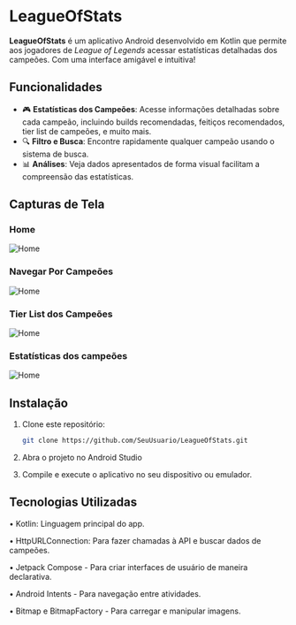 # LeagueOfStats

**LeagueOfStats** é um aplicativo Android desenvolvido em Kotlin que permite aos jogadores de *League of Legends* acessar estatísticas detalhadas dos campeões. Com uma interface amigável e intuitiva!

## Funcionalidades

- 🎮 **Estatísticas dos Campeões**: Acesse informações detalhadas sobre cada campeão, incluindo builds recomendadas, feitiços recomendados, tier list de campeões, e muito mais.
- 🔍 **Filtro e Busca**: Encontre rapidamente qualquer campeão usando o sistema de busca.
- 📊 **Análises**: Veja dados apresentados de forma visual facilitam a compreensão das estatísticas.

## Capturas de Tela

### Home

![Home](https://i.imgur.com/IPAOIU9.png)

### Navegar Por Campeões

![Home](https://i.imgur.com/CUERD4T.png)

### Tier List dos Campeões

![Home](https://i.imgur.com/3lmreCq.png)

### Estatísticas dos campeões

![Home](https://i.imgur.com/ELSwoAh.png)
## Instalação

1. Clone este repositório:
   ```bash
   git clone https://github.com/SeuUsuario/LeagueOfStats.git
   
2. Abra o projeto no Android Studio

3. Compile e execute o aplicativo no seu dispositivo ou emulador.

## Tecnologias Utilizadas

• Kotlin: Linguagem principal do app.

• HttpURLConnection: Para fazer chamadas à API e buscar dados de campeões.

• Jetpack Compose - Para criar interfaces de usuário de maneira declarativa.

• Android Intents - Para navegação entre atividades.

• Bitmap e BitmapFactory - Para carregar e manipular imagens.
